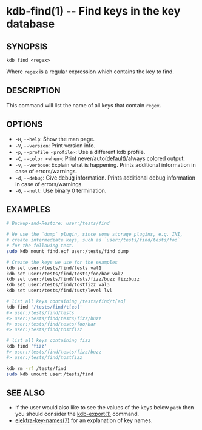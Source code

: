 # kdb-find(1) -- Find keys in the key database

## SYNOPSIS

`kdb find <regex>`

Where `regex` is a regular expression which contains the key to find.

## DESCRIPTION

This command will list the name of all keys that contain `regex`.

## OPTIONS

- `-H`, `--help`:
  Show the man page.
- `-V`, `--version`:
  Print version info.
- `-p`, `--profile <profile>`:
  Use a different kdb profile.
- `-C`, `--color <when>`:
  Print never/auto(default)/always colored output.
- `-v`, `--verbose`:
  Explain what is happening. Prints additional information in case of errors/warnings.
- `-d`, `--debug`:
  Give debug information. Prints additional debug information in case of errors/warnings.
- `-0`, `--null`:
  Use binary 0 termination.

## EXAMPLES

```sh
# Backup-and-Restore: user:/tests/find

# We use the `dump` plugin, since some storage plugins, e.g. INI,
# create intermediate keys, such as `user:/tests/find/tests/foo`
# for the following test.
sudo kdb mount find.ecf user:/tests/find dump

# Create the keys we use for the examples
kdb set user:/tests/find/tests val1
kdb set user:/tests/find/tests/foo/bar val2
kdb set user:/tests/find/tests/fizz/buzz fizzbuzz
kdb set user:/tests/find/tostfizz val3
kdb set user:/tests/find/tust/level lvl

# list all keys containing /tests/find/t[eo]
kdb find '/tests/find/t[eo]'
#> user:/tests/find/tests
#> user:/tests/find/tests/fizz/buzz
#> user:/tests/find/tests/foo/bar
#> user:/tests/find/tostfizz

# list all keys containing fizz
kdb find 'fizz'
#> user:/tests/find/tests/fizz/buzz
#> user:/tests/find/tostfizz

kdb rm -rf /tests/find
sudo kdb umount user:/tests/find
```

## SEE ALSO

- If the user would also like to see the values of the keys below `path` then you should
  consider the [kdb-export(1)](kdb-export.md) command.
- [elektra-key-names(7)](elektra-key-names.md) for an explanation of key names.
